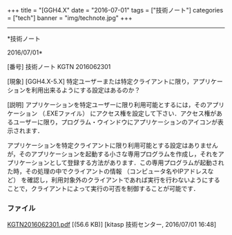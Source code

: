 ﻿+++
title = "[GGH4.X"
date = "2016-07-01"
tags = ["技術ノート"]
categories = ["tech"]
banner = "img/technote.jpg"
+++

-----------------------------------------------------------------------------------------------------------------------------

*技術ノート

2016/07/01*


[番号]
技術ノート KGTN 2016062301

[現象]
[GGH4.X-5.X]
特定ユーザーまたは特定クライアントに限り，アプリケーションを利用出来るようにする設定はあるのか？

[説明]
アプリケーションを特定ユーザーに限り利用可能とするには，そのアプリケーション
（.EXEファイル）
にアクセス権を設定して下さい．アクセス権があるユーザーに限り，プログラム・ウインドウにアプリケーションのアイコンが表示されます．

アプリケーションを特定クライアントに限り利用可能とする設定はありませんが，そのアプリケーションを起動する小さな専用プログラムを作成し，それをアプリケーションとして登録する方法があります．この専用プログラムが起動された時，その処理の中でクライアントの情報
（コンピュータ名やIPアドレスなど）
を確認し，利用対象外のクライアントであれば実行を行わないようにすることで，クライアントによって実行の可否を制御することが可能です．


### ファイル

 
 


[KGTN2016062301.pdf](http://techreport.kitasp.net/attachments/download/2744/KGTN2016062301.pdf)
 [(56.6 KB)] [kitasp 技術センター, 2016/07/01
16:48]


 


 

